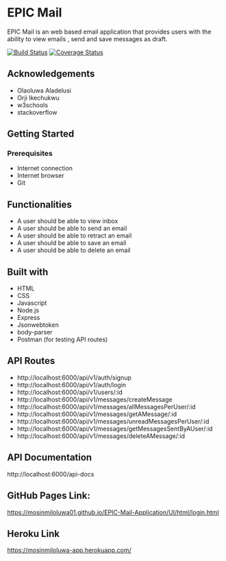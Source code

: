 # EPIC Mail
EPIC Mail is an web based email application that provides users with the ability to view emails , send and save messages as draft.

[![Build Status](https://travis-ci.org/mosinmiloluwa01/EPIC-Mail-Application.svg?branch=develop)](https://travis-ci.org/mosinmiloluwa01/EPIC-Mail-Application)
[![Coverage Status](https://coveralls.io/repos/github/mosinmiloluwa01/EPIC-Mail-Application/badge.svg?branch=develop)](https://coveralls.io/github/mosinmiloluwa01/EPIC-Mail-Application?branch=develop)



## Acknowledgements
* Olaoluwa Aladelusi
* Orji Ikechukwu
* w3schools
* stackoverflow

## Getting Started
### Prerequisites
* Internet connection
* Internet browser
* Git

## Functionalities
* A user should be able to view inbox
* A user should be able to send an email
* A user should be able to retract an email
* A user should be able to save an email
* A user should be able to delete an email

## Built with
* HTML
* CSS
* Javascript
* Node.js
* Express
* Jsonwebtoken
* body-parser
* Postman (for testing API routes)

## API Routes
* http://localhost:6000/api/v1/auth/signup
* http://localhost:6000/api/v1/auth/login
* http://localhost:6000/api/v1/users/:id
* http://localhost:6000/api/v1/messages/createMessage
* http://localhost:6000/api/v1/messages/allMessagesPerUser/:id
* http://localhost:6000/api/v1/messages/getAMessage/:id
* http://localhost:6000/api/v1/messages/unreadMessagesPerUser/:id
* http://localhost:6000/api/v1/messages/getMessagesSentByAUser/:id
* http://localhost:6000/api/v1/messages/deleteAMessage/:id

## API Documentation
http://localhost:6000/api-docs

## GitHub Pages Link:
https://mosinmiloluwa01.github.io/EPIC-Mail-Application/UI/html/login.html

## Heroku Link
https://mosinmiloluwa-app.herokuapp.com/



